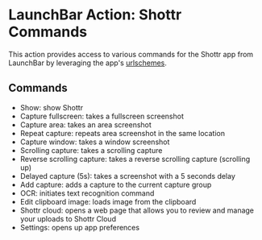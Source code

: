# LaunchBar Action: Shottr Commands

This action provides access to various commands for the Shottr app from LaunchBar by leveraging the app's [urlschemes](https://shottr.cc/kb/urlschemes).

## Commands
- Show: show Shottr
- Capture fullscreen: takes a fullscreen screenshot
- Capture area: takes an area screenshot
- Repeat capture: repeats area screenshot in the same location
- Capture window: takes a window screenshot
- Scrolling capture: takes a scrolling capture
- Reverse scrolling capture: takes a reverse scrolling capture (scrolling up)
- Delayed capture (5s): takes a screenshot with a 5 seconds delay
- Add capture: adds a capture to the current capture group
- OCR: initiates text recognition command
- Edit clipboard image: loads image from the clipboard
- Shottr cloud: opens a web page that allows you to review and manage your uploads to Shottr Cloud
- Settings: opens up app preferences